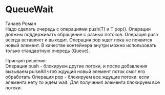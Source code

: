 # QueueWait

Танаев Роман<br />
Надо сделать очередь с операциями push(T) и T pop(). Операции должны поддерживать обращение с разных потоков. Операция push всегда вставляет и выходит. Операция pop ждет пока не появится новый элемент. В качестве контейнера внутри можно использовать только стандартную очередь (Queue).

Принцип решения:<br />
Операция push - блокируем другие потоки, и после добавления вызываем pulseAll чтоб ждущий новый элемент поток смог его обработать
Операция pop - блокируем все ждущие потоки. если элемента нету то ждём wait. Для получения элемента блокируем все потоки.
